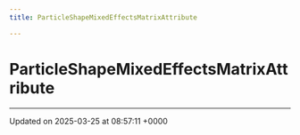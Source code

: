 ```yaml
---
title: ParticleShapeMixedEffectsMatrixAttribute

---
```


# ParticleShapeMixedEffectsMatrixAttribute





-------------------------------

Updated on 2025-03-25 at 08:57:11 +0000
